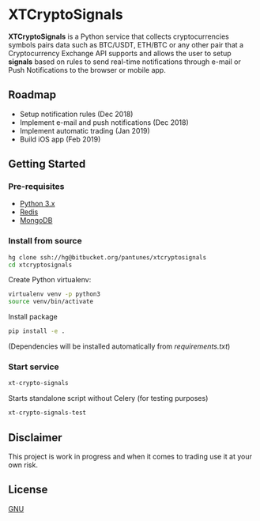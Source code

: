 # XTCryptoSignals

**XTCryptoSignals** is a Python service that collects cryptocurrencies symbols pairs data such as BTC/USDT, ETH/BTC or any other pair that a Cryptocurrency Exchange API supports and allows the user to setup **signals** based on rules to send real-time notifications through e-mail or Push Notifications to the browser or mobile app.


## Roadmap

* Setup notification rules (Dec 2018)
* Implement e-mail and push notifications (Dec 2018)
* Implement automatic trading (Jan 2019)
* Build iOS app (Feb 2019)


## Getting Started

### Pre-requisites

* [Python 3.x](https://www.python.org/download/releases/3.0)
* [Redis](https://redis.io/download)
* [MongoDB](https://www.mongodb.com)


### Install from source
```bash
hg clone ssh://hg@bitbucket.org/pantunes/xtcryptosignals
cd xtcryptosignals
```

Create Python virtualenv:
```bash
virtualenv venv -p python3
source venv/bin/activate
```

Install package
```bash
pip install -e .
```

(Dependencies will be installed automatically from *requirements.txt*)

### Start service

```bash
xt-crypto-signals
```

Starts standalone script without Celery (for testing purposes)
```bash
xt-crypto-signals-test
```


## Disclaimer
 This project is work in progress and when it comes to trading use it at your own risk.


## License

[GNU](https://www.gnu.org/licenses/gpl-3.0.en.html)
